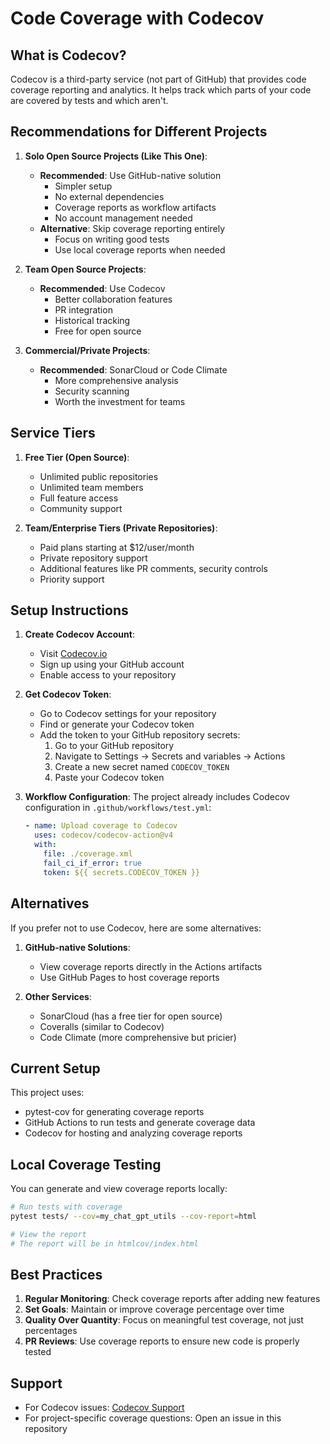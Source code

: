 # Code Coverage with Codecov

## What is Codecov?

Codecov is a third-party service (not part of GitHub) that provides code coverage reporting and analytics. It helps track which parts of your code are covered by tests and which aren't.

## Recommendations for Different Projects

1. **Solo Open Source Projects (Like This One)**:
   - **Recommended**: Use GitHub-native solution
     - Simpler setup
     - No external dependencies
     - Coverage reports as workflow artifacts
     - No account management needed
   - **Alternative**: Skip coverage reporting entirely
     - Focus on writing good tests
     - Use local coverage reports when needed

2. **Team Open Source Projects**:
   - **Recommended**: Use Codecov
     - Better collaboration features
     - PR integration
     - Historical tracking
     - Free for open source

3. **Commercial/Private Projects**:
   - **Recommended**: SonarCloud or Code Climate
     - More comprehensive analysis
     - Security scanning
     - Worth the investment for teams

## Service Tiers

1. **Free Tier (Open Source)**:
   - Unlimited public repositories
   - Unlimited team members
   - Full feature access
   - Community support

2. **Team/Enterprise Tiers (Private Repositories)**:
   - Paid plans starting at $12/user/month
   - Private repository support
   - Additional features like PR comments, security controls
   - Priority support

## Setup Instructions

1. **Create Codecov Account**:
   - Visit [Codecov.io](https://codecov.io)
   - Sign up using your GitHub account
   - Enable access to your repository

2. **Get Codecov Token**:
   - Go to Codecov settings for your repository
   - Find or generate your Codecov token
   - Add the token to your GitHub repository secrets:
     1. Go to your GitHub repository
     2. Navigate to Settings → Secrets and variables → Actions
     3. Create a new secret named `CODECOV_TOKEN`
     4. Paste your Codecov token

3. **Workflow Configuration**:
   The project already includes Codecov configuration in `.github/workflows/test.yml`:
   ```yaml
   - name: Upload coverage to Codecov
     uses: codecov/codecov-action@v4
     with:
       file: ./coverage.xml
       fail_ci_if_error: true
       token: ${{ secrets.CODECOV_TOKEN }}
   ```

## Alternatives

If you prefer not to use Codecov, here are some alternatives:

1. **GitHub-native Solutions**:
   - View coverage reports directly in the Actions artifacts
   - Use GitHub Pages to host coverage reports

2. **Other Services**:
   - SonarCloud (has a free tier for open source)
   - Coveralls (similar to Codecov)
   - Code Climate (more comprehensive but pricier)

## Current Setup

This project uses:
- pytest-cov for generating coverage reports
- GitHub Actions to run tests and generate coverage data
- Codecov for hosting and analyzing coverage reports

## Local Coverage Testing

You can generate and view coverage reports locally:

```bash
# Run tests with coverage
pytest tests/ --cov=my_chat_gpt_utils --cov-report=html

# View the report
# The report will be in htmlcov/index.html
```

## Best Practices

1. **Regular Monitoring**: Check coverage reports after adding new features
2. **Set Goals**: Maintain or improve coverage percentage over time
3. **Quality Over Quantity**: Focus on meaningful test coverage, not just percentages
4. **PR Reviews**: Use coverage reports to ensure new code is properly tested

## Support

- For Codecov issues: [Codecov Support](https://docs.codecov.io/support)
- For project-specific coverage questions: Open an issue in this repository
